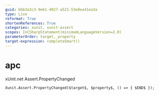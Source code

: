 ```yaml
---
guid: bbb3a3c3-9e61-4927-a521-53e0ea41ea3a
type: Live
reformat: True
shortenReferences: True
categories: xunit, xunit-assert
scopes: InCSharpStatement(minimumLanguageVersion=2.0)
parameterOrder: target, property
target-expression: completeSmart()
---
```


# apc

xUnit.net Assert.PropertyChanged

```
Xunit.Assert.PropertyChanged($target$, $property$, () => { $END$ });
```
